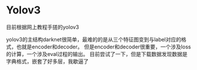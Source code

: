 # Yolov3
目前根据网上教程手搓的yolov3

yolov3的主结构darknet很简单，最难的的是从三个特征图变到与label对应的格式，也就是encoder和decoder。
但是encoder和decoder很重要，一个涉及loss的计算，一个涉及eval过程的输出。
目前尝试了一下，但是下载数据发现数据是字典格式，嵌套了好多层，我歇逼了
